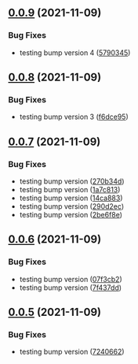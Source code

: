 ## [0.0.9](https://github.com/Mark-Shaun/frontend-nextjs/compare/v0.0.8...v0.0.9) (2021-11-09)


### Bug Fixes

* testing bump version 4 ([5790345](https://github.com/Mark-Shaun/frontend-nextjs/commit/5790345816410d718dfb43dffdeeb3db30a7fe47))



## [0.0.8](https://github.com/Mark-Shaun/frontend-nextjs/compare/v0.0.7...v0.0.8) (2021-11-09)


### Bug Fixes

* testing bump version 3 ([f6dce95](https://github.com/Mark-Shaun/frontend-nextjs/commit/f6dce952fd2ac3e546f199de0a331423db509e14))



## [0.0.7](https://github.com/Mark-Shaun/frontend-nextjs/compare/v0.0.6...v0.0.7) (2021-11-09)


### Bug Fixes

* testing bump version ([270b34d](https://github.com/Mark-Shaun/frontend-nextjs/commit/270b34d90feba10dbcda548aaf0c6e80e3b1dffc))
* testing bump version ([1a7c813](https://github.com/Mark-Shaun/frontend-nextjs/commit/1a7c813c33908c06388e738f0b49ec3f077efa4a))
* testing bump version ([14ca883](https://github.com/Mark-Shaun/frontend-nextjs/commit/14ca883a6ea6b2bfaf0e6bbdf84a4a03dbfaddfb))
* testing bump version ([290d2ec](https://github.com/Mark-Shaun/frontend-nextjs/commit/290d2ec558ffde412c7de43a4a73a9406c034ad8))
* testing bump version ([2be6f8e](https://github.com/Mark-Shaun/frontend-nextjs/commit/2be6f8e835aa12fabb5a7184e254f742e4bf1b8b))



## [0.0.6](https://github.com/Mark-Shaun/frontend-nextjs/compare/v0.0.5...v0.0.6) (2021-11-09)


### Bug Fixes

* testing bump version ([07f3cb2](https://github.com/Mark-Shaun/frontend-nextjs/commit/07f3cb260a8f2d25837a578a5899677fc20effcf))
* testing bump version ([7f437dd](https://github.com/Mark-Shaun/frontend-nextjs/commit/7f437dd5fedcab66467fc915bf2de0c3d599f867))



## [0.0.5](https://github.com/Mark-Shaun/frontend-nextjs/compare/v0.0.4...v0.0.5) (2021-11-09)


### Bug Fixes

* testing bump version ([7240662](https://github.com/Mark-Shaun/frontend-nextjs/commit/72406620c4bf98d7d68f58c2b0e787d49d626e8d))



